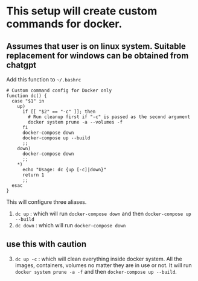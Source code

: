 # This setup will create custom commands for docker.

## Assumes that user is on linux system. Suitable replacement for windows can be obtained from chatgpt

Add this function to `~/.bashrc` 
```
# Custom command config for Docker only
function dc() {
  case "$1" in
    up)
      if [[ "$2" == "-c" ]]; then
        # Run cleanup first if "-c" is passed as the second argument
        docker system prune -a --volumes -f
      fi
      docker-compose down
      docker-compose up --build
      ;;
    down)
      docker-compose down
      ;;
    *)
      echo "Usage: dc {up [-c]|down}"
      return 1
      ;;
  esac
}

```

This will configure three aliases. 

1. `dc up` : which will run `docker-compose down` and then `docker-compose up --build`
2. `dc down` : which will run `docker-compose down`

## use this with caution 

3. `dc up -c` : which will clean everything inside docker system. All the images, containers, volumes no matter they are in use or not. 
                   It will run `docker system prune -a -f` and then `docker-compose up --build`.
